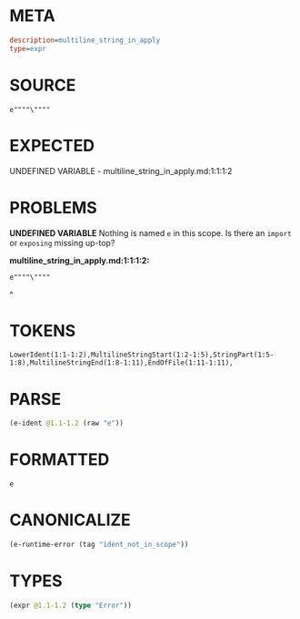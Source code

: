 # META
~~~ini
description=multiline_string_in_apply
type=expr
~~~
# SOURCE
~~~roc
e""""\""""
~~~
# EXPECTED
UNDEFINED VARIABLE - multiline_string_in_apply.md:1:1:1:2
# PROBLEMS
**UNDEFINED VARIABLE**
Nothing is named `e` in this scope.
Is there an `import` or `exposing` missing up-top?

**multiline_string_in_apply.md:1:1:1:2:**
```roc
e""""\""""
```
^


# TOKENS
~~~zig
LowerIdent(1:1-1:2),MultilineStringStart(1:2-1:5),StringPart(1:5-1:8),MultilineStringEnd(1:8-1:11),EndOfFile(1:11-1:11),
~~~
# PARSE
~~~clojure
(e-ident @1.1-1.2 (raw "e"))
~~~
# FORMATTED
~~~roc
e
~~~
# CANONICALIZE
~~~clojure
(e-runtime-error (tag "ident_not_in_scope"))
~~~
# TYPES
~~~clojure
(expr @1.1-1.2 (type "Error"))
~~~
